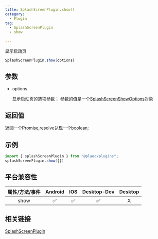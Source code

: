 ```yaml
---
title: SplashScreenPlugin.show()
category:
  - Plugin 
tag:
  - SplashScreenPlugin
  - show
 
---
```


显示启动页

```js
SplashScreenPlugin.show(options)
```

## 参数

  - options

    显示启动页的选项参数；
    参数的值是一个[SplashScreenShowOptions](../../interface/splash-screen-show-options/index.md)对象


## 返回值

  返回一个Promise,resolve兑现一个boolean;

## 示例
```js
import { splashScreenPlugin } from "@plaoc/plugins";
splashScreenPlugin.show({})
```

## 平台兼容性

| 属性/方法/事件 | Android | IOS | Desktop-Dev | Desktop |
|:------------:|:-------:|:---:|:-----------:|:-------:|
| show         | ✅       | ✅  | ✅          | X       |

## 相关链接

[SplashScreenPlugin](../index.md)



